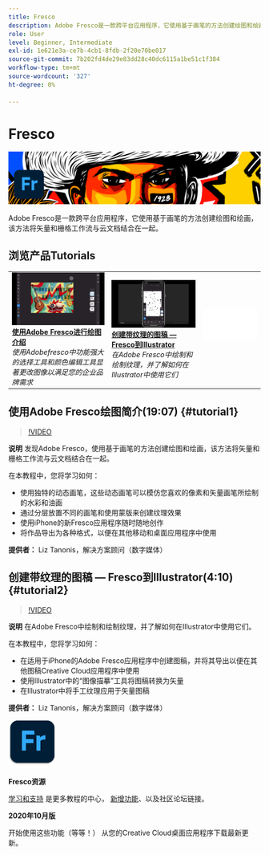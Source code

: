 ```yaml
---
title: Fresco
description: Adobe Fresco是一款跨平台应用程序，它使用基于画笔的方法创建绘图和绘画，该方法将矢量和栅格工作流与云文档结合在一起
role: User
level: Beginner, Intermediate
exl-id: 1e621e3a-ce7b-4cb1-8fdb-2f20e70be017
source-git-commit: 7b202fd4de29e83dd28c40dc6115a1be51c1f384
workflow-type: tm+mt
source-wordcount: '327'
ht-degree: 0%

---
```


# Fresco

![英雄图像教程](../assets/Fresco.jpg)

Adobe Fresco是一款跨平台应用程序，它使用基于画笔的方法创建绘图和绘画，该方法将矢量和栅格工作流与云文档结合在一起。

## 浏览产品Tutorials

<table style="table-layout:fixed">
<tr>
 <td>
   <a href="fresco.md#tutorial1">
      <img alt="使用Adobe Fresco进行绘图介绍" src="../assets/fresco_drawingPaintingIntro_tanonis_thumbnail.jpg" />
   </a>
    <div>
   <a href="fresco.md#tutorial1"><strong>使用Adobe Fresco进行绘图介绍</strong></a>
    </div>
    <em>使用Adobefresco中功能强大的选择工具和颜色编辑工具显著更改图像以满足您的企业品牌需求</em>
    <br>
  </td>
  <td>
   <a href="fresco.md#tutorial2">
      <img alt="创建带纹理的图稿 — Fresco到Illustrator" src="../assets/fresco_textureToVector_tanonis_thumbnail.jpg" />
   </a>
    <div>
   <a href="fresco.md#tutorial2"><strong>创建带纹理的图稿 — Fresco到Illustrator</strong></a>
    </div>
    <em>在Adobe Fresco中绘制和绘制纹理，并了解如何在Illustrator中使用它们</em>
    <br>
  </td>
  <td>
    <img alt="间隔条" src="../assets/Whitespacer.png" />
    <div>
    <br>
  </td>
</tr>
</table>

## 使用Adobe Fresco绘图简介(19:07) {#tutorial1}

>[!VIDEO](https://video.tv.adobe.com/v/326946?hidetitle=true)

**说明**
发现Adobe Fresco，使用基于画笔的方法创建绘图和绘画，该方法将矢量和栅格工作流与云文档结合在一起。

在本教程中，您将学习如何：
* 使用独特的动态画笔，这些动态画笔可以模仿您喜欢的像素和矢量画笔所绘制的水彩和油画
* 通过分层放置不同的画笔和使用蒙版来创建纹理效果
* 使用iPhone的新Fresco应用程序随时随地创作
* 将作品导出为各种格式，以便在其他移动和桌面应用程序中使用

**提供者：**
Liz Tanonis，解决方案顾问（数字媒体）

## 创建带纹理的图稿 — Fresco到Illustrator(4:10) {#tutorial2}

>[!VIDEO](https://video.tv.adobe.com/v/326947?hidetitle=true)

**说明**
在Adobe Fresco中绘制和绘制纹理，并了解如何在Illustrator中使用它们。

在本教程中，您将学习如何：
* 在适用于iPhone的Adobe Fresco应用程序中创建图稿，并将其导出以便在其他图稿Creative Cloud应用程序中使用
* 使用Illustrator中的“图像描摹”工具将图稿转换为矢量
* 在Illustrator中将手工纹理应用于矢量图稿

**提供者：**
Liz Tanonis，解决方案顾问（数字媒体）

![Fresco徽标](../assets/fr_appicon_96.png)

**Fresco资源**

[学习和支持](https://helpx.adobe.com/support/adobe-fresco.html) 是更多教程的中心， [新增功能](https://helpx.adobe.com/fresco/using/whats-new.html)、以及社区论坛链接。

**2020年10月版**

开始使用这些功能（等等！） 从您的Creative Cloud桌面应用程序下载最新更新。
